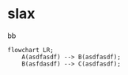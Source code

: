 # slax
bb
```mermaid
flowchart LR;
    A(asdfasdf) --> B(asdfasdf);
    B(asfdasdf) --> C(asdfasdf);
```
